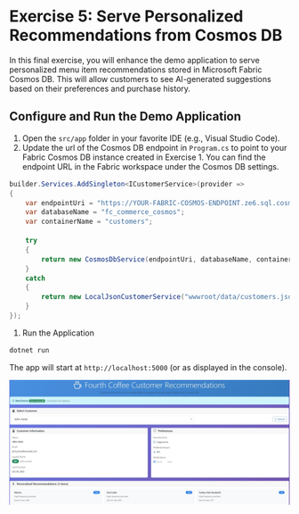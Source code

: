 # Exercise 5: Serve Personalized Recommendations from Cosmos DB

In this final exercise, you will enhance the demo application to serve personalized menu item recommendations stored in Microsoft Fabric Cosmos DB. This will allow customers to see AI-generated suggestions based on their preferences and purchase history.

## Configure and Run the Demo Application
1. Open the `src/app` folder in your favorite IDE (e.g., Visual Studio Code).
1. Update the url of the Cosmos DB endpoint in `Program.cs` to point to your Fabric Cosmos DB instance created in Exercise 1. You can find the endpoint URL in the Fabric workspace under the Cosmos DB settings. 

```csharp
builder.Services.AddSingleton<ICustomerService>(provider =>
{
    var endpointUri = "https://YOUR-FABRIC-COSMOS-ENDPOINT.ze6.sql.cosmos.fabric.microsoft.com:443/";
    var databaseName = "fc_commerce_cosmos";
    var containerName = "customers";
    
    try
    {
        return new CosmosDbService(endpointUri, databaseName, containerName);
    }
    catch
    {
        return new LocalJsonCustomerService("wwwroot/data/customers.json");
    }
});
```

1. Run the Application
```bash
dotnet run
```

The app will start at `http://localhost:5000` (or as displayed in the console).

![Screenshot of App](media/fourth-coffee-app.png)